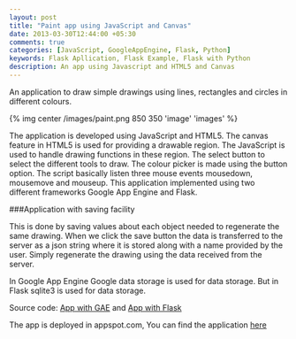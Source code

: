 ```yaml
---
layout: post
title: "Paint app using JavaScript and Canvas"
date: 2013-03-30T12:44:00 +05:30
comments: true
categories: [JavaScript, GoogleAppEngine, Flask, Python]
keywords: Flask Apllication, Flask Example, Flask with Python
description: An app using Javascript and HTML5 and Canvas 
---
```

An application to draw simple drawings using lines, rectangles and circles in different colours. 

{% img center /images/paint.png 850 350 'image' 'images' %}

The application is developed using JavaScript and HTML5. The canvas feature in HTML5 is used for providing a drawable region. The JavaScript is used to handle drawing functions in these region. The select button to select the different tools to draw. The colour picker is made using the button option. The script basically listen three mouse events mousedown, mousemove and mouseup. This application implemented using two different frameworks Google App Engine and Flask.

###Application with saving facility 

This is done by saving values about each object needed to regenerate the same drawing. When we click the save button the data is transferred to the server as a json string where it is stored along with a name provided by the user. Simply regenerate the drawing using the data received from the server.

In Google App Engine Google data storage is used for data storage. But in Flask sqlite3 is used for data storage. 

Source code: [App with GAE](https://github.com/prabeesh/Paintapp-Javascript-Canvas-GAE) and [App with Flask](https://github.com/prabeesh/Paintapp-Javascript-Canvas-Flask)

The app is deployed in appspot.com, You can find the application [here](http://prabs-paint.appspot.com/)
